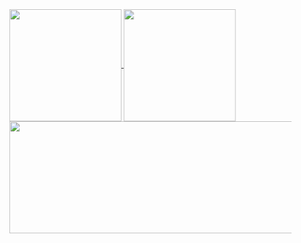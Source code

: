 <a href="https://github.com/anuraghazra/github-readme-stats">
  <img height=200 align="center" src="https://github-readme-stats.vercel.app/api?username=eyalk007&count_private=true&include_all_commits=true&show_icons=true&theme=tokyonight" />
</a>
<a href="https://github.com/DenverCoder1/github-readme-streak-stats">
  <img height=200 align="center" src="https://streak-stats.demolab.com?user=eyalk007&theme=tokyonight&background=000000&border=00FFFF&fire=FF4500&ring=FFD700&currStreakLabel=00FFFF&date_format=%5BY%20%5DM%2FD" />
</a>
<a href="https://github.com/ryo-ma/github-profile-trophy">
  <img height=200 width=2000 align="center" src="https://github-profile-trophy.vercel.app/?username=eyalk007&theme=tokyonight" />
</a>
